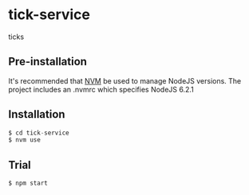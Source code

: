 # tick-service

ticks

## Pre-installation

It's recommended that [NVM](https://github.com/creationix/nvm) be used to manage NodeJS versions.
The project includes an .nvmrc which specifies NodeJS 6.2.1

## Installation

```javascript
$ cd tick-service
$ nvm use
```

## Trial

```shell
$ npm start
```
